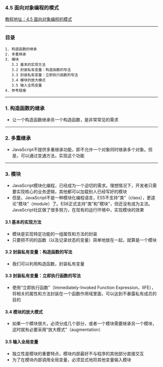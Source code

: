 ### 4.5 面向对象编程的模式
[教程地址：4.5 面向对象编程的模式](http://javascript.ruanyifeng.com/oop/pattern.html)

---
### 目录
```
1. 构造函数的继承
2. 多重继承
3. 模块
   3.1 基本的实现方法
   3.2 封装私有变量：构造函数的写法
   3.3 封装私有变量：立即执行函数的写法
   3.4 模块的放大模式
   3.5 输入全局变量
4. 参考链接
```

---
### 1. 构造函数的继承
- 让一个构造函数继承另一个构造函数，是非常常见的需求

---
### 2. 多重继承
- JavaScript不提供多重继承功能，即不允许一个对象同时继承多个对象。但是，可以通过变通方法，实现这个功能

---
### 3. 模块
- JavaScript模块化编程，已经成为一个迫切的需求。理想情况下，开发者只需要实现核心的业务逻辑，其他都可以加载别人已经写好的模块
- 但是，JavaScript不是一种模块化编程语言，ES5不支持”类”（class），更遑论”模块”（module）了。ES6正式支持”类”和”模块”，但还没有成为主流。JavaScript社区做了很多努力，在现有的运行环境中，实现模块的效果

#### 3.1 基本的实现方法
- 模块是实现特定功能的一组属性和方法的封装
- 只要把不同的函数（以及记录状态的变量）简单地放在一起，就算是一个模块

#### 3.2 封装私有变量：构造函数的写法
- 我们可以利用构造函数，封装私有变量

#### 3.3 封装私有变量：立即执行函数的写法
- 使用“立即执行函数”（Immediately-Invoked Function Expression，IIFE），将相关的属性和方法封装在一个函数作用域里面，可以达到不暴露私有成员的目的

#### 3.4 模块的放大模式
- 如果一个模块很大，必须分成几个部分，或者一个模块需要继承另一个模块，这时就有必要采用“放大模式”（augmentation）


#### 3.5 输入全局变量
- 独立性是模块的重要特点，模块内部最好不与程序的其他部分直接交互
- 为了在模块内部调用全局变量，必须显式地将其他变量输入模块
